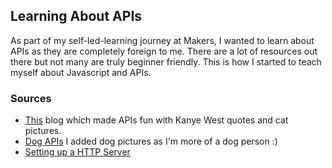 
## Learning About APIs
 
 
As part of my self-led-learning journey at Makers, I wanted to  learn about APIs as they are completely foreign to me. There are a lot of resources out there but not many are truly beginner friendly. This is how I started to teach myself about Javascript and APIs. 


### Sources 
 - [This](https://levelup.gitconnected.com/how-to-create-a-simple-web-app-using-javascript-d27b28459fad) blog which made APIs fun with Kanye West quotes and cat pictures. 
 - [Dog APIs](https://docs.thedogapi.com/) I added dog pictures as I'm more of a dog person :)
 - [Setting up a HTTP Server](https://github.com/makersacademy/course/blob/master/pills/http_server.md)

  


